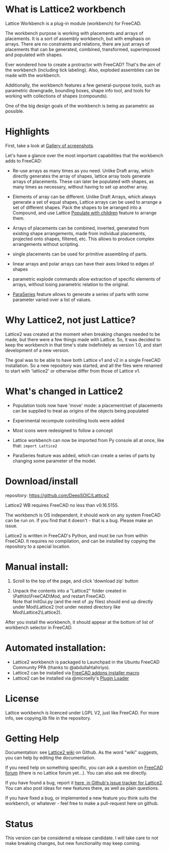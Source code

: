 # What is Lattice2 workbench
Lattice Workbench is a plug-in module (workbench) for FreeCAD.

The workbench purpose is working with placements and arrays of placements. It is a sort of assembly workbench, but with emphasis on arrays. There are no constraints and relations, there are just arrays of placements that can be generated, combined, transformed, superimposed and populated with shapes. 

Ever wondered how to create a protractor with FreeCAD? That's the aim of the workbench (including tick labeling). Also, exploded assemblies can be made with the workbench.

Additionally, the workbench features a few general-purpose tools, such as parametric downgrade, bounding boxes, shape info tool, and tools for working with collections of shapes (compounds).

One of the big design goals of the workbench is being as parametric as possible.

# Highlights
First, take a look at [Gallery of screenshots](https://github.com/DeepSOIC/Lattice2/wiki/Gallery).

Let's have a glance over the most important capabilities that the workbench adds to FreeCAD:

* Re-use arrays as many times as you need. Unlike Draft array, which directly generates the array of shapes, lattice array tools generate arrays of placements. These can later be populated with shapes, as many times as necessary, without having to set up another array.

* Elements of array can be different. Unlike Draft Arrays, which always generate a set of equal shapes, Lattice arrays can be used to arrange a set of different shapes. Pack the shapes to be arranged into a Compound, and use Lattice [Populate with children](https://github.com/DeepSOIC/Lattice2/wiki/Feature-PopulateChildren) feature to arrange them.

* Arrays of placements can be combined, inverted, generated from existing shape arrangements, made from individual placements, projected onto shapes, filtered, etc. This allows to produce complex arrangements without scripting.

* single placements can be used for primitive assembling of parts.

* linear arrays and polar arrays can have their axes linked to edges of shapes

* parametric explode commands allow extraction of specific elements of arrays, without losing parametric relation to the original. 

* [ParaSeries](https://github.com/DeepSOIC/Lattice2/wiki/Feature-ParaSeries) feature allows to generate a series of parts with some parameter varied over a list of values.

# Why Lattice2, not just Lattice?
Lattice2 was created at the moment when breaking changes needed to be made, but there were a few things made with Lattice. So, it was decided to keep the workbench in that time's state indefinitely as version 1.0, and start development of a new version.

The goal was to be able to have both Lattice v1 and v2 in a single FreeCAD installation. So a new repository was started, and all the files were renamed to start with 'lattice2' or otherwise differ from those of Lattice v1.

# What's changed in Lattice2

* Population tools now have 'move' mode: a placement/set of placements can be supplied to treat as origins of the objects being populated

* Experimental recompute controlling tools were added

* Most icons were redesigned to follow a concept

* Lattice workbench can now be imported from Py console all at once, like that: `import Lattice2`

* ParaSeries feature was added, which can create a series of parts by changing some parameter of the model.

# Download/install
repository: https://github.com/DeepSOIC/Lattice2

Lattice2 WB requires FreeCAD no less than v0.16.5155.

The workbench is OS independent, it should work on any system FreeCAD can be run on. If you find that it doesn't - that is a bug. Please make an issue.  

Lattice2 is written in FreeCAD's Python, and must be run from within FreeCAD. It requires no compilation, and can be installed by copying the repository to a special location.

# Manual install: 
1. Scroll to the top of the page, and click 'download zip' button

2. Unpack the contents into a "Lattice2" folder created in \Path\to\FreeCAD\Mod, and restart FreeCAD. <br>
Note that InitGui.py (and the rest of .py files) should end up directly under Mod\Lattice2 (not under nested directory like Mod\Lattice2\Lattice2).

After you install the workbench, it should appear at the bottom of list of workbench selector in FreeCAD.

# Automated installation:
* Lattice2 workbench is packaged to Launchpad in the Ubuntu FreeCAD Community PPA (thanks to @abdullahtahiriyo). 
* Lattice2 can be installed via [FreeCAD addons installer macro](https://github.com/FreeCAD/FreeCAD-addons)
* Lattice2 can be installed via @microelly's [Plugin Loader](https://github.com/microelly2/freecad-pluginloader)


# License
Lattice workbench is licenced under LGPL V2, just like FreeCAD. For more info, see copying.lib file in the repository.

# Getting Help

Documentation: see [Lattice2 wiki](https://github.com/DeepSOIC/Lattice2/wiki) on Github. As the word "wiki" suggests, you can help by editing the documentation.

If you need help on something specific, you can ask a question on [FreeCAD forum](http://forum.freecadweb.org/index.php) (there is no Lattice forum yet...). You can also ask me directly.

If you have found a bug, report it [here, in Github's issue tracker for Lattice2](https://github.com/DeepSOIC/Lattice2/issues). You can also post ideas for new features there, as well as plain questions.

If you have fixed a bug, or implemented a new feature you think suits the workbench, or whatever - feel free to make a pull-request here on github.

# Status
This version can be considered a release candidate. I will take care to not make breaking changes, but new functionality may keep coming.

